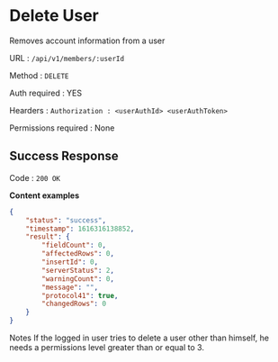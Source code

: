 # Delete User

Removes account information from a user

URL : `/api/v1/members/:userId`

Method : `DELETE`

Auth required : YES

Hearders : `Authorization : <userAuthId> <userAuthToken>`

Permissions required : None

## Success Response

Code : `200 OK`

**Content examples**

```json
{
    "status": "success",
    "timestamp": 1616316138852,
    "result": {
        "fieldCount": 0,
        "affectedRows": 0,
        "insertId": 0,
        "serverStatus": 2,
        "warningCount": 0,
        "message": "",
        "protocol41": true,
        "changedRows": 0
    }
}
```

Notes
If the logged in user tries to delete a user other than himself, he needs a permissions level greater than or equal to 3.
